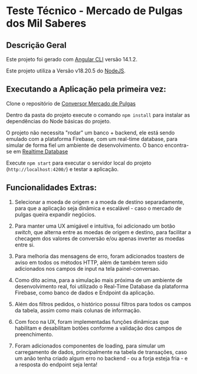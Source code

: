 # Teste Técnico - Mercado de Pulgas dos Mil Saberes

## Descrição Geral

Este projeto foi gerado com [Angular CLI](https://github.com/angular/angular-cli) versão 14.1.2.

Este projeto utiliza a Versão v18.20.5 do [NodeJS](https://nodejs.org/en).

## Executando a Aplicação pela primeira vez:

Clone o repositório de [Conversor Mercado de Pulgas](https://github.com/PedroTonial/conversor-MPMS)

Dentro da pasta do projeto execute o comando `npm install` para instalar as dependências do Node básicas do projeto.

O projeto não necessita "rodar" um banco + backend, ele está sendo emulado com a plataforma Firebase, com um real-time database, para simular de forma fiel um ambiente de desenvolvimento. O banco encontra-se em [Realtime Database](https://console.firebase.google.com/project/testeformulariopedro/database/testeformulariopedro-default-rtdb/data?hl=pt-br)

Execute `npm start` para executar o servidor local do projeto (`http://localhost:4200/`) e testar a aplicação.

## Funcionalidades Extras:

1. Selecionar a moeda de origem e a moeda de destino separadamente, para que a aplicação seja dinâmica e escalável - caso o mercado de pulgas queira expandir negócios.

2. Para manter uma UX amigável e intuitiva, foi adicionado um botão _switch_, que alterna entre as moedas de origem e destino, para facilitar a checagem dos valores de conversão e/ou apenas inverter as moedas entre si.

3. Para melhoria das mensagens de erro, foram adicionados toasters de aviso em todos os métodos HTTP, além de também terem sido adicionados nos campos de input na tela painel-conversao.

4. Como dito acima, para a simulação mais próxima de um ambiente de desenvolvimento real, foi utilizado o Real-Time Database da plataforma Firebase, como banco de dados e Endpoint da aplicação.

5. Além dos filtros pedidos, o histórico possui filtros para todos os campos da tabela, assim como mais colunas de informação.

6. Com foco na UX, foram implementadas funções dinâmicas que habilitam e desabilitam botões conforme a validação dos campos de preenchimento.

7. Foram adicionados componentes de loading, para simular um carregamento de dados, principalmente na tabela de transações, caso um anão tenha criado algum erro no backend - ou a forja esteja fria - e a resposta do endpoint seja lenta!
